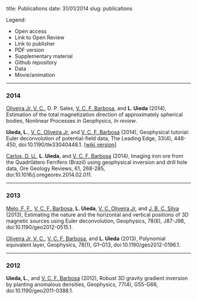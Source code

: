 title: Publications
date: 31/01/2014
slug: publications

Legend:
<ul class="pub-legend">
<li><i class="fa fa-unlock-alt fa-fw"></i> Open access</li>
<li><i class="fa fa-comments fa-fw"></i> Link to Open Review</li>
<li><i class="fa fa-link fa-fw"></i> Link to publisher</li>
<li><i class="fa fa-file-pdf-o fa-fw"></i> PDF version</li>
<li><i class="fa fa-clipboard fa-fw"></i> Supplementary material</li>
<li><i class="fa fa-github-square fa-fw"></i> Github repository</li>
<li><i class="fa fa-flask fa-fw"></i> Data</li>
<li><i class="fa fa-youtube-play fa-fw"></i> Movie/animation</li>
</ul>


----
### 2014


<i class="fa fa-unlock-alt" title="Open-Access"></i>
[Oliveira Jr, V. C.][birocoles], D. P. Sales, [V. C. F. Barbosa][valeria],
and **L. Uieda**
(2014),
Estimation of the total magnetization direction of approximately spherical
bodies,
Nonlinear Processes in Geophysics,
*In review*.
[<i class="fa fa-comments" title="Open review"></i>](http://dx.doi.org/10.5194/npgd-1-1465-2014)

<i class="fa fa-unlock-alt" title="Open-Access"></i>
**Uieda, L.**, [V. C. Oliveira Jr][birocoles], and [V. C. F. Barbosa][valeria]
(2014),
Geophysical tutorial: Euler deconvolution of potential-field data,
The Leading Edge, 33(4), 448-450,
doi:10.1190/tle33040448.1.
[<i class="fa fa-link" title="Official version"></i>](http://library.seg.org/doi/abs/10.1190/tle33040448.1)
[<i class="fa fa-github-square" title="Github Repository"></i>](https://github.com/pinga-lab/paper-tle-euler-tutorial)
[<i class="fa fa-flask" title="Data"></i>](http://dx.doi.org/10.6084/m9.figshare.923450)
[[wiki version](http://wiki.seg.org/wiki/Euler_deconvolution_of_potential_field_data_%28tutorial%29)]

[Carlos, D. U.][dio], **L. Uieda**, and [V. C. F. Barbosa][valeria] (2014),
Imaging iron ore from the Quadrilátero Ferrífero (Brazil) using geophysical
inversion and drill hole data,
Ore Geology Reviews, 61, 268-285,
doi:10.1016/j.oregeorev.2014.02.011.
[<i class="fa fa-link" title="Official version"></i>](http://dx.doi.org/10.1016/j.oregeorev.2014.02.011)
[<i class="fa fa-file-pdf-o" title="PDF"></i>](/pdf/paper-quadrilatero-2014.pdf)

----
### 2013

[Melo, F. F.][figura], [V. C. F. Barbosa][valeria], **L. Uieda**,
[V. C. Oliveira Jr][birocoles],
and [J. B. C. Silva][jb] (2013),
Estimating the nature and the horizontal and vertical positions
of 3D magnetic sources using Euler deconvolution,
Geophysics, 78(6), J87-J98,
doi:10.1190/geo2012-0515.1.
[<i class="fa fa-link" title="Official version"></i>](http://library.seg.org/doi/abs/10.1190/geo2012-0515.1)
[<i class="fa fa-file-pdf-o" title="PDF"></i>](/pdf/paper-euler-plateau-2013.pdf)
[<i class="fa fa-clipboard" title="Supplementary material"></i>](http://dx.doi.org/10.6084/m9.figshare.649433)

[Oliveira Jr, V. C.][birocoles], [V. C. F. Barbosa][valeria], and
**L. Uieda** (2013),
Polynomial equivalent layer, Geophysics, 78(1), G1–G13,
doi:10.1190/geo2012-0196.1.
[<i class="fa fa-link" title="Official version"></i>](http://library.seg.org/doi/abs/10.1190/geo2012-0196.1)
[<i class="fa fa-file-pdf-o" title="PDF"></i>](/pdf/paper-polynomial-eqlayer-2013.pdf)

----
### 2012

**Uieda, L.**, and [V. C. F. Barbosa][valeria] (2012),
Robust 3D gravity gradient inversion by planting anomalous densities,
Geophysics, 77(4), G55-G66,
doi:10.1190/geo2011-0388.1.
[<i class="fa fa-link" title="Official version"></i>](http://library.seg.org/doi/abs/10.1190/geo2011-0388.1)
[<i class="fa fa-file-pdf-o" title="PDF"></i>](/pdf/paper-planting-anomalous-densities-2012.pdf)
[<i class="fa fa-github-square" title="Github Repository"></i>](https://github.com/pinga-lab/paper-planting-densities)
[<i class="fa fa-clipboard" title="Supplementary material"></i>](http://dx.doi.org/10.6084/m9.figshare.91574)
[<i class="fa fa-youtube-play" title="Animation"></i>](http://dx.doi.org/10.6084/m9.figshare.91469)


[birocoles]: http://fatiando.org/people/oliveira-jr/
[valeria]: http://lattes.cnpq.br/0391036221142471
[jb]: http://lattes.cnpq.br/1870725463184491
[figura]: http://lattes.cnpq.br/6001771792254742
[carla]: http://www2.units.it/geodin/biobraitenberg.html
[dio]: http://lattes.cnpq.br/2302002033171923

